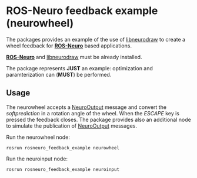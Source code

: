 # ROS-Neuro feedback example (neurowheel)

The packages provides an example of the use of [libneurodraw](https://github.com/neurorobotics-iaslab/neurodraw) to create a wheel feedback for [**ROS-Neuro**](https://github.com/rosneuro) based applications.

[**ROS-Neuro**](https://github.com/rosneuro) and [libneurodraw](https://github.com/neurorobotics-iaslab/neurodraw) must be already installed.

The package represents **JUST** an example: optimization and paramterization can (**MUST**) be performed.

## Usage
The neurowheel accepts a [NeuroOutput](https://github.com/rosneuro_msgs) message and convert the *softprediction* in a rotation angle of the wheel. When the *ESCAPE* key is pressed the feedback closes. The package provides also an additional node to simulate the publication of [NeuroOutput](https://github.com/rosneuro_msgs) messages.

Run the neurowheel node:
```
rosrun rosneuro_feedback_example neurowheel
```

Run the neuroinput node:
```
rosrun rosneuro_feedback_example neuroinput
```
